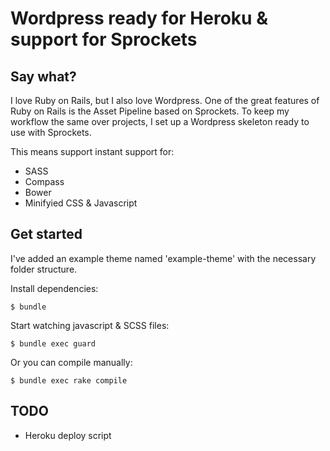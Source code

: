 # Wordpress ready for Heroku & support for Sprockets

## Say what?

I love Ruby on Rails, but I also love Wordpress. One of the great features of
Ruby on Rails is the Asset Pipeline based on Sprockets. To keep my workflow
the same over projects, I set up a Wordpress skeleton ready to use with Sprockets.

This means support instant support for:

* SASS
* Compass
* Bower
* Minifyied CSS & Javascript


## Get started

I've added an example theme named 'example-theme' with the necessary folder
structure.

Install dependencies:

```
$ bundle
```

Start watching javascript & SCSS files:

```
$ bundle exec guard
```

Or you can compile manually:

```
$ bundle exec rake compile
```


## TODO

* Heroku deploy script

